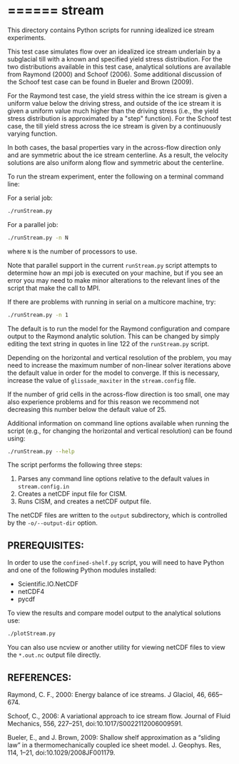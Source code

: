 ======
stream
======
This directory contains Python scripts for running idealized ice stream
experiments.

This test case simulates flow over an idealized ice stream underlain by a
subglacial till with a known and specified yield stress distribution. For the
two distributions available in this test case, analytical solutions are
available from Raymond (2000) and Schoof (2006). Some additional discussion of
the Schoof test case can be found in Bueler and Brown (2009). 

For the Raymond test case, the yield stress within the ice stream is given a
uniform value below the driving stress, and outside of the ice stream it is
given a uniform value much higher than the driving stress (i.e., the yield
stress distribution is approximated by a "step" function). For the Schoof test
case, the till yield stress across the ice stream is given by a continuously
varying function. 

In both cases, the basal properties vary in the across-flow direction only and
are symmetric about the ice stream centerline.  As a result, the velocity
solutions are also uniform along flow and symmetric about the centerline.

To run the stream experiment, enter the following on a terminal command line:

For a serial job: 

```sh
./runStream.py 
```

For a parallel job: 

```sh
./runStream.py -n N
```

where `N` is the number of processors to use. 

Note that parallel support in the current `runStream.py` script attempts to
determine how an mpi job is executed on your machine, but if you see an error
you may need to make minor alterations to the relevant lines of the script that
make the call to MPI.

If there are problems with running in serial on a multicore machine, try:

```sh
./runStream.py -n 1
```

The default is to run the model for the Raymond configuration and compare output
to the Raymond analytic solution. This can be changed by simply editing the text
string in quotes in line 122 of the `runStream.py` script.

Depending on the horizontal and vertical resolution of the problem, you may need
to increase the maximum number of non-linear solver iterations above the default
value in order for the model to converge. If this is necessary, increase the
value of `glissade_maxiter` in the `stream.config` file.

If the number of grid cells in the across-flow direction is too small, one may
also experience problems and for this reason we recommend not decreasing this
number below the default value of 25. 

Additional information on command line options available when running the script
(e.g., for changing the horizontal and vertical resolution) can be found using:

```sh
./runStream.py --help
```

The script performs the following three steps:
1. Parses any command line options relative to the default values in `stream.config.in`
2. Creates a netCDF input file for CISM.
3. Runs CISM, and creates a netCDF output file.

The netCDF files are written to the `output` subdirectory, which is controlled
by the `-o/--output-dir` option.


PREREQUISITES:
--------------

In order to use the `confined-shelf.py` script, you will need to have Python and 
one of the following Python modules installed:

* Scientific.IO.NetCDF
* netCDF4
* pycdf

To view the results and compare model output to the analytical solutions use:

```sh
./plotStream.py
```

You can also use ncview or another utility for viewing netCDF files to view the
`*.out.nc` output file directly.


REFERENCES:
-----------

Raymond, C. F., 2000: Energy balance of ice streams. J Glaciol, 46, 665–674.

Schoof, C., 2006: A variational approach to ice stream flow. Journal of Fluid
Mechanics, 556, 227–251, doi:10.1017/S0022112006009591.

Bueler, E., and J. Brown, 2009: Shallow shelf approximation as a “sliding law”
in a thermomechanically coupled ice sheet model. J. Geophys. Res, 114, 1–21,
doi:10.1029/2008JF001179.
